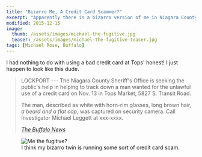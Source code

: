 ```yaml
---
title: "Bizarro Me, A Credit Card Scammer?"
excerpt: "Apparently there is a bizarro version of me in Niagara County using scammed credit cards."
modified: 2015-12-15
image: 
  thumb: /assets/images/michael-the-fugitive.jpg
  teaser: /assets/images/michael-the-fugitive-teaser.jpg
tags: [Michael Rose, Buffalo]
---
```


I had nothing to do with using a bad credit card at Tops' honest! I just happen to look like this dude.

> LOCKPORT --- The Niagara County Sheriff's Office is seeking the public's help in helping to track down a man wanted for the unlawful use of a credit card on Nov. 13 in Tops Market, 5827 S. Transit Road.
>
> The man, described as white with horn-rim glasses, long brown hair, *a beard and a flat cap*, was captured on security camera. Call Investigator Michael Leggett at xxx-xxxx.
>
> <cite>[The Buffalo News](http://www.buffalonews.com/437/story/889338.html)</cite>

<figure>
  <img src="{{ site.url }}/assets/images/michael-the-fugitive.jpg" alt="Me the fugitive?" />
  <figcaption>I think my bizarro twin is running some sort of credit card scam.</figcaption>
</figure>
